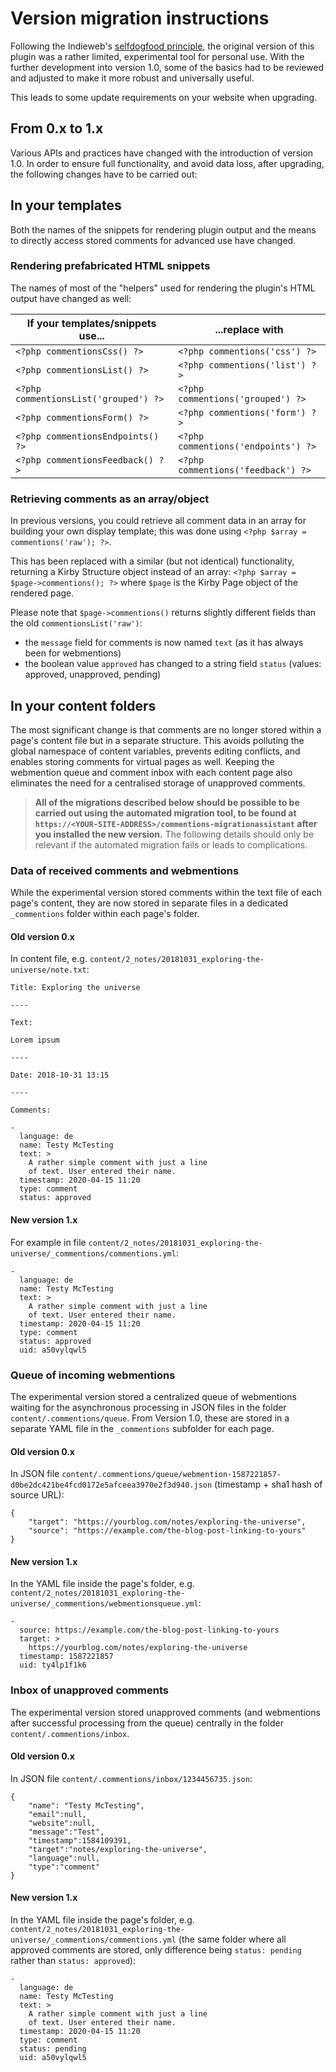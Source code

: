 # Version migration instructions

Following the Indieweb's [selfdogfood principle](https://indieweb.org/selfdogfood), the original version of this plugin was a rather limited, experimental tool for personal use. With the further development into version 1.0, some of the basics had to be reviewed and adjusted to make it more robust and universally useful.

This leads to some update requirements on your website when upgrading.

## From 0.x to 1.x

Various APIs and practices have changed with the introduction of version 1.0. In order to ensure full functionality, and avoid data loss, after upgrading, the following changes have to be carried out:

## In your templates

Both the names of the snippets for rendering plugin output and the means to directly access stored comments for advanced use have changed.

### Rendering prefabricated HTML snippets

The names of most of the "helpers" used for rendering the plugin's HTML output have changed as well:

| If your templates/snippets use...      | ...replace with                    |
|----------------------------------------|-------------------------------------|
| `<?php commentionsCss() ?>`            | `<?php commentions('css') ?>`       |
| `<?php commentionsList() ?>`           | `<?php commentions('list') ?>`      |
| `<?php commentionsList('grouped') ?>`  | `<?php commentions('grouped') ?>`   |
| `<?php commentionsForm() ?>`           | `<?php commentions('form') ?>`      |
| `<?php commentionsEndpoints() ?>`      | `<?php commentions('endpoints') ?>` |
| `<?php commentionsFeedback() ?>`       | `<?php commentions('feedback') ?>`  |

### Retrieving comments as an array/object

In previous versions, you could retrieve all comment data in an array for building your own display template; this was done using `<?php $array = commentions('raw'); ?>`.

This has been replaced with a similar (but not identical) functionality, returning a Kirby Structure object instead of an array: `<?php $array = $page->commentions(); ?>` where `$page` is the Kirby Page object of the rendered page.

Please note that `$page->commentions()` returns slightly different fields than the old `commentionsList('raw')`:
* the `message` field for comments is now named `text` (as it has always been for webmentions)
* the boolean value `approved` has changed to a string field `status` (values: approved, unapproved, pending)

## In your content folders

The most significant change is that comments are no longer stored within a page's content file but in a separate structure. This avoids polluting the global namespace of content variables, prevents editing conflicts, and enables storing comments for virtual pages as well. Keeping the webmention queue and comment inbox with each content page also eliminates the need for a centralised storage of unapproved comments.

> **All of the migrations described below should be possible to be carried out using the automated migration tool, to be found at `https://<YOUR-SITE-ADDRESS>/commentions-migrationassistant` after you installed the new version.** The following details should only be relevant if the automated migration fails or leads to complications.

### Data of received comments and webmentions

While the experimental version stored comments within the text file of each page's content, they are now stored in separate files in a dedicated `_commentions` folder within each page's folder.

#### Old version 0.x

In content file, e.g. `content/2_notes/20181031_exploring-the-universe/note.txt`:

```
Title: Exploring the universe

----

Text:

Lorem ipsum

----

Date: 2018-10-31 13:15

----

Comments:

-
  language: de
  name: Testy McTesting
  text: >
    A rather simple comment with just a line
    of text. User entered their name.
  timestamp: 2020-04-15 11:20
  type: comment
  status: approved
```

#### New version 1.x

For example in file `content/2_notes/20181031_exploring-the-universe/_commentions/commentions.yml`:

```
-
  language: de
  name: Testy McTesting
  text: >
    A rather simple comment with just a line
    of text. User entered their name.
  timestamp: 2020-04-15 11:20
  type: comment
  status: approved
  uid: a50vylqwl5
```

### Queue of incoming webmentions

The experimental version stored a centralized queue of webmentions waiting for the asynchronous processing in JSON files in the folder `content/.commentions/queue`. From Version 1.0, these are stored in a separate YAML file in the `_commentions` subfolder for each page.

#### Old version 0.x

In JSON file `content/.commentions/queue/webmention-1587221857-d0be2dc421be4fcd0172e5afceea3970e2f3d940.json` (timestamp + sha1 hash of source URL):

```
{
	"target": "https://yourblog.com/notes/exploring-the-universe",
	"source": "https://example.com/the-blog-post-linking-to-yours"
}
```

#### New version 1.x

In the YAML file inside the page's folder, e.g. `content/2_notes/20181031_exploring-the-universe/_commentions/webmentionsqueue.yml`:

```
-
  source: https://example.com/the-blog-post-linking-to-yours
  target: >
    https://yourblog.com/notes/exploring-the-universe
  timestamp: 1587221857
  uid: ty4lp1f1k6
```

### Inbox of unapproved comments

The experimental version stored unapproved comments (and webmentions after successful processing from the queue) centrally in the folder `content/.commentions/inbox`.

#### Old version 0.x

In JSON file `content/.commentions/inbox/1234456735.json`:

```
{
	"name": "Testy McTesting",
	"email":null,
	"website":null,
	"message":"Test",
	"timestamp":1584109391,
	"target":"notes/exploring-the-universe",
	"language":null,
	"type":"comment"
}
```

#### New version 1.x

In the YAML file inside the page's folder, e.g. `content/2_notes/20181031_exploring-the-universe/_commentions/commentions.yml` (the same folder where all approved comments are stored, only difference being `status: pending` rather than `status: approved`):

```
-
  language: de
  name: Testy McTesting
  text: >
    A rather simple comment with just a line
    of text. User entered their name.
  timestamp: 2020-04-15 11:20
  type: comment
  status: pending
  uid: a50vylqwl5
```
